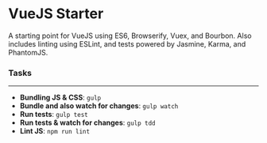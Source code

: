 # VueJS Starter
A starting point for VueJS using ES6, Browserify, Vuex, and Bourbon. Also includes linting using ESLint, and tests powered by Jasmine, Karma, and PhantomJS.

### Tasks
---
- **Bundling JS & CSS**: `gulp`
- **Bundle and also watch for changes**: `gulp watch`
- **Run tests**: `gulp test`
- **Run tests & watch for changes**: `gulp tdd`
- **Lint JS**: `npm run lint`
